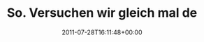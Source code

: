 ---
retweeted: false
source: <a href="http://itunes.apple.com/us/app/twitter/id409789998?mt=12" rel="nofollow">Twitter
  for Mac</a>
entities:
  hashtags: []
  symbols: []
  user_mentions:
  - name: Peter
    screen_name: cainvommars
    indices:
    - '33'
    - '45'
    id_str: '1313843591354122241'
    id: '1313843591354122241'
  urls: []
display_text_range:
- '0'
- '77'
favorite_count: '0'
id_str: '96613833937920000'
truncated: false
retweet_count: '0'
id: '96613833937920000'
created_at: Thu Jul 28 16:11:48 +0000 2011
favorited: false
full_text: So. Versuchen wir gleich mal den [@cainvommars](https://twitter.com/cainvommars)
  im Hauptbahnhof zu aufzuspüren…
lang: de
tags:
- pesos:twitter
date: '2011-07-28T16:11:48+00:00'
src: https://twitter.com/bascht/status/96613833937920000
original_url: https://twitter.com/bascht/status/96613833937920000
type: twitter_tweet
text: So. Versuchen wir gleich mal den [@cainvommars](https://twitter.com/cainvommars)
  im Hauptbahnhof zu aufzuspüren…
title: So. Versuchen wir gleich mal de

---